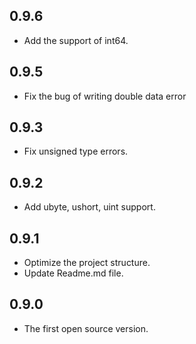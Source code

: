 ## 0.9.6

* Add the support of int64.

## 0.9.5

* Fix the bug of writing double data error

## 0.9.3

* Fix unsigned type errors.

## 0.9.2

* Add ubyte, ushort, uint support.

## 0.9.1

* Optimize the project structure.
* Update Readme.md file.

## 0.9.0

* The first open source version.